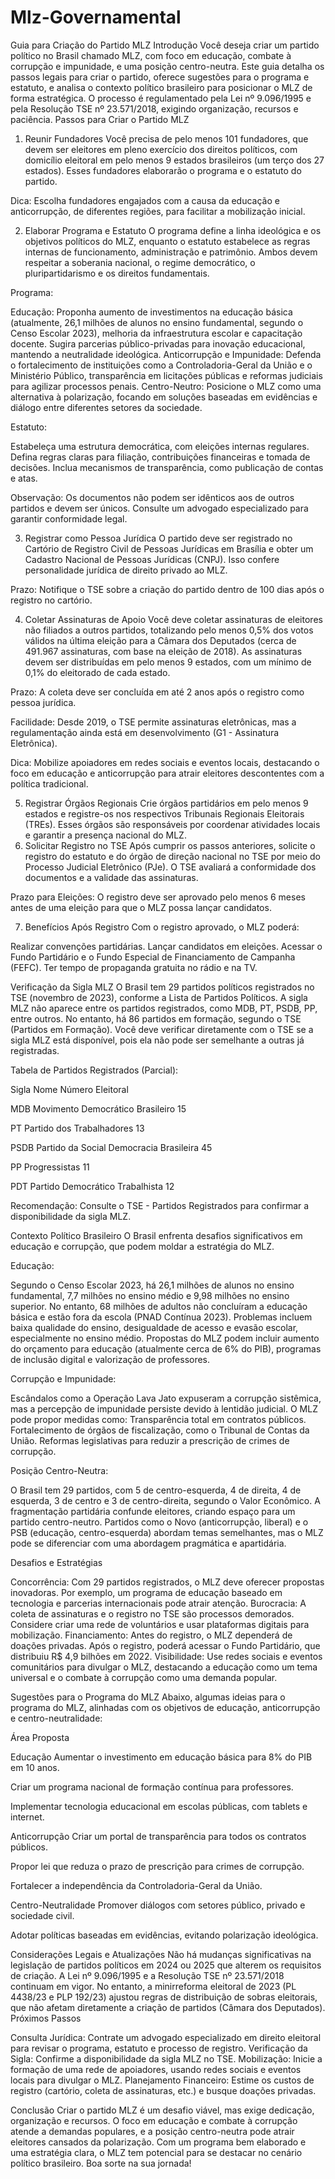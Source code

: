 # Mlz-Governamental

Guia para Criação do Partido MLZ
Introdução
Você deseja criar um partido político no Brasil chamado MLZ, com foco em educação, combate à corrupção e impunidade, e uma posição centro-neutra. Este guia detalha os passos legais para criar o partido, oferece sugestões para o programa e estatuto, e analisa o contexto político brasileiro para posicionar o MLZ de forma estratégica. O processo é regulamentado pela Lei nº 9.096/1995 e pela Resolução TSE nº 23.571/2018, exigindo organização, recursos e paciência.
Passos para Criar o Partido MLZ
1. Reunir Fundadores
Você precisa de pelo menos 101 fundadores, que devem ser eleitores em pleno exercício dos direitos políticos, com domicílio eleitoral em pelo menos 9 estados brasileiros (um terço dos 27 estados). Esses fundadores elaborarão o programa e o estatuto do partido.

Dica: Escolha fundadores engajados com a causa da educação e anticorrupção, de diferentes regiões, para facilitar a mobilização inicial.

2. Elaborar Programa e Estatuto
O programa define a linha ideológica e os objetivos políticos do MLZ, enquanto o estatuto estabelece as regras internas de funcionamento, administração e patrimônio. Ambos devem respeitar a soberania nacional, o regime democrático, o pluripartidarismo e os direitos fundamentais.

Programa:

Educação: Proponha aumento de investimentos na educação básica (atualmente, 26,1 milhões de alunos no ensino fundamental, segundo o Censo Escolar 2023), melhoria da infraestrutura escolar e capacitação docente. Sugira parcerias público-privadas para inovação educacional, mantendo a neutralidade ideológica.
Anticorrupção e Impunidade: Defenda o fortalecimento de instituições como a Controladoria-Geral da União e o Ministério Público, transparência em licitações públicas e reformas judiciais para agilizar processos penais.
Centro-Neutro: Posicione o MLZ como uma alternativa à polarização, focando em soluções baseadas em evidências e diálogo entre diferentes setores da sociedade.


Estatuto:

Estabeleça uma estrutura democrática, com eleições internas regulares.
Defina regras claras para filiação, contribuições financeiras e tomada de decisões.
Inclua mecanismos de transparência, como publicação de contas e atas.


Observação: Os documentos não podem ser idênticos aos de outros partidos e devem ser únicos. Consulte um advogado especializado para garantir conformidade legal.


3. Registrar como Pessoa Jurídica
O partido deve ser registrado no Cartório de Registro Civil de Pessoas Jurídicas em Brasília e obter um Cadastro Nacional de Pessoas Jurídicas (CNPJ). Isso confere personalidade jurídica de direito privado ao MLZ.

Prazo: Notifique o TSE sobre a criação do partido dentro de 100 dias após o registro no cartório.

4. Coletar Assinaturas de Apoio
Você deve coletar assinaturas de eleitores não filiados a outros partidos, totalizando pelo menos 0,5% dos votos válidos na última eleição para a Câmara dos Deputados (cerca de 491.967 assinaturas, com base na eleição de 2018). As assinaturas devem ser distribuídas em pelo menos 9 estados, com um mínimo de 0,1% do eleitorado de cada estado.

Prazo: A coleta deve ser concluída em até 2 anos após o registro como pessoa jurídica.

Facilidade: Desde 2019, o TSE permite assinaturas eletrônicas, mas a regulamentação ainda está em desenvolvimento (G1 - Assinatura Eletrônica).

Dica: Mobilize apoiadores em redes sociais e eventos locais, destacando o foco em educação e anticorrupção para atrair eleitores descontentes com a política tradicional.


5. Registrar Órgãos Regionais
Crie órgãos partidários em pelo menos 9 estados e registre-os nos respectivos Tribunais Regionais Eleitorais (TREs). Esses órgãos são responsáveis por coordenar atividades locais e garantir a presença nacional do MLZ.
6. Solicitar Registro no TSE
Após cumprir os passos anteriores, solicite o registro do estatuto e do órgão de direção nacional no TSE por meio do Processo Judicial Eletrônico (PJe). O TSE avaliará a conformidade dos documentos e a validade das assinaturas.

Prazo para Eleições: O registro deve ser aprovado pelo menos 6 meses antes de uma eleição para que o MLZ possa lançar candidatos.

7. Benefícios Após Registro
Com o registro aprovado, o MLZ poderá:

Realizar convenções partidárias.
Lançar candidatos em eleições.
Acessar o Fundo Partidário e o Fundo Especial de Financiamento de Campanha (FEFC).
Ter tempo de propaganda gratuita no rádio e na TV.

Verificação da Sigla MLZ
O Brasil tem 29 partidos políticos registrados no TSE (novembro de 2023), conforme a Lista de Partidos Políticos. A sigla MLZ não aparece entre os partidos registrados, como MDB, PT, PSDB, PP, entre outros. No entanto, há 86 partidos em formação, segundo o TSE (Partidos em Formação). Você deve verificar diretamente com o TSE se a sigla MLZ está disponível, pois ela não pode ser semelhante a outras já registradas.

Tabela de Partidos Registrados (Parcial):




Sigla
Nome
Número Eleitoral



MDB
Movimento Democrático Brasileiro
15


PT
Partido dos Trabalhadores
13


PSDB
Partido da Social Democracia Brasileira
45


PP
Progressistas
11


PDT
Partido Democrático Trabalhista
12



Recomendação: Consulte o TSE - Partidos Registrados para confirmar a disponibilidade da sigla MLZ.

Contexto Político Brasileiro
O Brasil enfrenta desafios significativos em educação e corrupção, que podem moldar a estratégia do MLZ.

Educação:

Segundo o Censo Escolar 2023, há 26,1 milhões de alunos no ensino fundamental, 7,7 milhões no ensino médio e 9,98 milhões no ensino superior. No entanto, 68 milhões de adultos não concluíram a educação básica e estão fora da escola (PNAD Contínua 2023).
Problemas incluem baixa qualidade do ensino, desigualdade de acesso e evasão escolar, especialmente no ensino médio.
Propostas do MLZ podem incluir aumento do orçamento para educação (atualmente cerca de 6% do PIB), programas de inclusão digital e valorização de professores.


Corrupção e Impunidade:

Escândalos como a Operação Lava Jato expuseram a corrupção sistêmica, mas a percepção de impunidade persiste devido à lentidão judicial.
O MLZ pode propor medidas como:
Transparência total em contratos públicos.
Fortalecimento de órgãos de fiscalização, como o Tribunal de Contas da União.
Reformas legislativas para reduzir a prescrição de crimes de corrupção.




Posição Centro-Neutra:

O Brasil tem 29 partidos, com 5 de centro-esquerda, 4 de direita, 4 de esquerda, 3 de centro e 3 de centro-direita, segundo o Valor Econômico. A fragmentação partidária confunde eleitores, criando espaço para um partido centro-neutro.
Partidos como o Novo (anticorrupção, liberal) e o PSB (educação, centro-esquerda) abordam temas semelhantes, mas o MLZ pode se diferenciar com uma abordagem pragmática e apartidária.



Desafios e Estratégias

Concorrência: Com 29 partidos registrados, o MLZ deve oferecer propostas inovadoras. Por exemplo, um programa de educação baseado em tecnologia e parcerias internacionais pode atrair atenção.
Burocracia: A coleta de assinaturas e o registro no TSE são processos demorados. Considere criar uma rede de voluntários e usar plataformas digitais para mobilização.
Financiamento: Antes do registro, o MLZ dependerá de doações privadas. Após o registro, poderá acessar o Fundo Partidário, que distribuiu R$ 4,9 bilhões em 2022.
Visibilidade: Use redes sociais e eventos comunitários para divulgar o MLZ, destacando a educação como um tema universal e o combate à corrupção como uma demanda popular.

Sugestões para o Programa do MLZ
Abaixo, algumas ideias para o programa do MLZ, alinhadas com os objetivos de educação, anticorrupção e centro-neutralidade:



Área
Proposta



Educação
Aumentar o investimento em educação básica para 8% do PIB em 10 anos.



Criar um programa nacional de formação contínua para professores.



Implementar tecnologia educacional em escolas públicas, com tablets e internet.


Anticorrupção
Criar um portal de transparência para todos os contratos públicos.



Propor lei que reduza o prazo de prescrição para crimes de corrupção.



Fortalecer a independência da Controladoria-Geral da União.


Centro-Neutralidade
Promover diálogos com setores público, privado e sociedade civil.



Adotar políticas baseadas em evidências, evitando polarização ideológica.


Considerações Legais e Atualizações
Não há mudanças significativas na legislação de partidos políticos em 2024 ou 2025 que alterem os requisitos de criação. A Lei nº 9.096/1995 e a Resolução TSE nº 23.571/2018 continuam em vigor. No entanto, a minirreforma eleitoral de 2023 (PL 4438/23 e PLP 192/23) ajustou regras de distribuição de sobras eleitorais, que não afetam diretamente a criação de partidos (Câmara dos Deputados).
Próximos Passos

Consulta Jurídica: Contrate um advogado especializado em direito eleitoral para revisar o programa, estatuto e processo de registro.
Verificação da Sigla: Confirme a disponibilidade da sigla MLZ no TSE.
Mobilização: Inicie a formação de uma rede de apoiadores, usando redes sociais e eventos locais para divulgar o MLZ.
Planejamento Financeiro: Estime os custos de registro (cartório, coleta de assinaturas, etc.) e busque doações privadas.

Conclusão
Criar o partido MLZ é um desafio viável, mas exige dedicação, organização e recursos. O foco em educação e combate à corrupção atende a demandas populares, e a posição centro-neutra pode atrair eleitores cansados da polarização. Com um programa bem elaborado e uma estratégia clara, o MLZ tem potencial para se destacar no cenário político brasileiro. Boa sorte na sua jornada!

